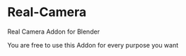 # Real-Camera
Real Camera Addon for Blender

You are free to use this Addon for every purpose you want
